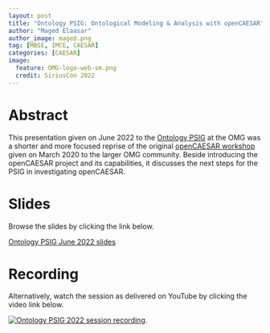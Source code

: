 ```yaml
---
layout: post
title: "Ontology PSIG: Ontological Modeling & Analysis with openCAESAR"
author: "Maged Elaasar"
author_image: maged.png
tag: [MBSE, IMCE, CAESAR]
categories: [CAESAR]
image:
  feature: OMG-logo-web-sm.png
  credit: SiriusCon 2022
---
```


# Abstract

This presentation given on June 2022 to the [Ontology PSIG](https://www.omg.org/ontology/) at the OMG was a shorter and more focused reprise of the original [openCAESAR workshop](http://www.opencaesar.io/caesar/2022/03/21/openCAESAR-Workshop-at-OMG.html) given on March 2020 to the larger OMG community. Beside introducing the openCAESAR project and its capabilities, it discusses the next steps for the PSIG in investigating openCAESAR.

# Slides

Browse the slides by clicking the link below.

[Ontology PSIG June 2022 slides](https://docs.google.com/presentation/d/1ziwEzisnbY3SVpGNZL6nYyEHDujCUwOd_uNxnvqr5yo)

# Recording

Alternatively, watch the session as delivered on YouTube by clicking the video link below.

[![Ontology PSIG 2022 session recording](https://img.youtube.com/vi/PuDADwM5aac/0.jpg)](https://www.youtube.com/watch?v=PuDADwM5aac).